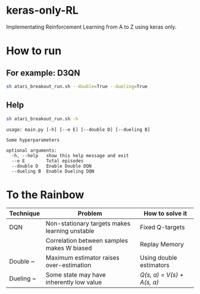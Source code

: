 # keras-only-RL

Implementating Reinforcement Learning from A to Z using keras only.

<!--
# Contents

TBA

# Atari Breakout

TBA
-->

# How to run

## For example: D3QN

```bash
sh atari_breakout_run.sh --double=True --dueling=True
```

## Help

```bash
sh atari_breakout_run.sh -h
```
```
usage: main.py [-h] [--e E] [--double D] [--dueling B]

Some hyperparameters

optional arguments:
  -h, --help   show this help message and exit
  --e E        Total episodes
  --double D   Enable Double DQN
  --dueling B  Enable Dueling DQN
```

# To the Rainbow

| Technique | Problem | How to solve it |
| --- | --- | --- |
| DQN | Non-stationary targets makes learning unstable | Fixed Q-targets |
|  | Correlation between samples makes W biased | Replay Memory |
| Double ~ | Maximum estimator raises over-estimation | Using double estimators |
| Dueling ~ | Some state may have inherently low value | *Q(s, a) = V(s) + A(s, a)* |

<!--
### NoisyNet (DQN-based) (WIP)

NoisyNet replaces e-greedy heuristics with noise on weights (NoisyDense) .

* Agent's policy can be used to aid efficient exploration.
* Maybe it works better than the e-greedy method when the problem is hard to solve...

### PER

TBA

### C51 (WIP)

A Distributional Perspective on Reinforcement Learning (C51)

### Multi-Step Learning

TBA
-->
